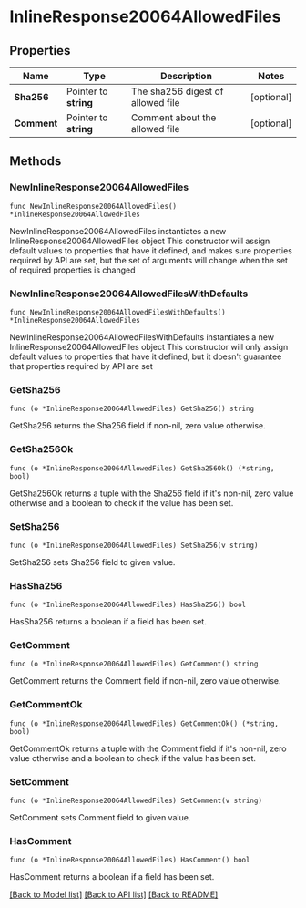 # InlineResponse20064AllowedFiles

## Properties

Name | Type | Description | Notes
------------ | ------------- | ------------- | -------------
**Sha256** | Pointer to **string** | The sha256 digest of allowed file | [optional] 
**Comment** | Pointer to **string** | Comment about the allowed file | [optional] 

## Methods

### NewInlineResponse20064AllowedFiles

`func NewInlineResponse20064AllowedFiles() *InlineResponse20064AllowedFiles`

NewInlineResponse20064AllowedFiles instantiates a new InlineResponse20064AllowedFiles object
This constructor will assign default values to properties that have it defined,
and makes sure properties required by API are set, but the set of arguments
will change when the set of required properties is changed

### NewInlineResponse20064AllowedFilesWithDefaults

`func NewInlineResponse20064AllowedFilesWithDefaults() *InlineResponse20064AllowedFiles`

NewInlineResponse20064AllowedFilesWithDefaults instantiates a new InlineResponse20064AllowedFiles object
This constructor will only assign default values to properties that have it defined,
but it doesn't guarantee that properties required by API are set

### GetSha256

`func (o *InlineResponse20064AllowedFiles) GetSha256() string`

GetSha256 returns the Sha256 field if non-nil, zero value otherwise.

### GetSha256Ok

`func (o *InlineResponse20064AllowedFiles) GetSha256Ok() (*string, bool)`

GetSha256Ok returns a tuple with the Sha256 field if it's non-nil, zero value otherwise
and a boolean to check if the value has been set.

### SetSha256

`func (o *InlineResponse20064AllowedFiles) SetSha256(v string)`

SetSha256 sets Sha256 field to given value.

### HasSha256

`func (o *InlineResponse20064AllowedFiles) HasSha256() bool`

HasSha256 returns a boolean if a field has been set.

### GetComment

`func (o *InlineResponse20064AllowedFiles) GetComment() string`

GetComment returns the Comment field if non-nil, zero value otherwise.

### GetCommentOk

`func (o *InlineResponse20064AllowedFiles) GetCommentOk() (*string, bool)`

GetCommentOk returns a tuple with the Comment field if it's non-nil, zero value otherwise
and a boolean to check if the value has been set.

### SetComment

`func (o *InlineResponse20064AllowedFiles) SetComment(v string)`

SetComment sets Comment field to given value.

### HasComment

`func (o *InlineResponse20064AllowedFiles) HasComment() bool`

HasComment returns a boolean if a field has been set.


[[Back to Model list]](../README.md#documentation-for-models) [[Back to API list]](../README.md#documentation-for-api-endpoints) [[Back to README]](../README.md)


